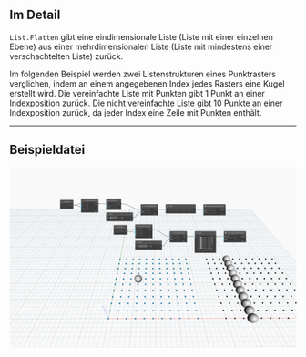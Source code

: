 ## Im Detail
`List.Flatten` gibt eine eindimensionale Liste (Liste mit einer einzelnen Ebene) aus einer mehrdimensionalen Liste (Liste mit mindestens einer verschachtelten Liste) zurück.

Im folgenden Beispiel werden zwei Listenstrukturen eines Punktrasters verglichen, indem an einem angegebenen Index jedes Rasters eine Kugel erstellt wird. Die vereinfachte Liste mit Punkten gibt 1 Punkt an einer Indexposition zurück. Die nicht vereinfachte Liste gibt 10 Punkte an einer Indexposition zurück, da jeder Index eine Zeile mit Punkten enthält.
___
## Beispieldatei

![List.Flatten](./DSCore.List.Flatten_img.jpg)
